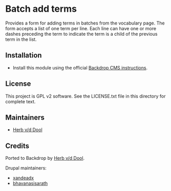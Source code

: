 # Batch add terms

Provides a form for adding terms in batches from the vocabulary page. The form
accepts a list of one term per line. Each line can have one or more dashes
preceding the term to indicate the term is a child of the previous term in the
list.

## Installation

* Install this module using the official [Backdrop CMS instructions](https://backdropcms.org/guide/modules).

## License

This project is GPL v2 software. See the LICENSE.txt file in this directory for
complete text.

## Maintainers

* [Herb v/d Dool](https://github.com/herbdool)

## Credits

Ported to Backdrop by [Herb v/d Dool](https://github.com/herbdool).

Drupal maintainers:

* [xandeadx](https://www.drupal.org/u/xandeadx)
* [bhavanasisarath](https://www.drupal.org/u/bhavanasisarath)
